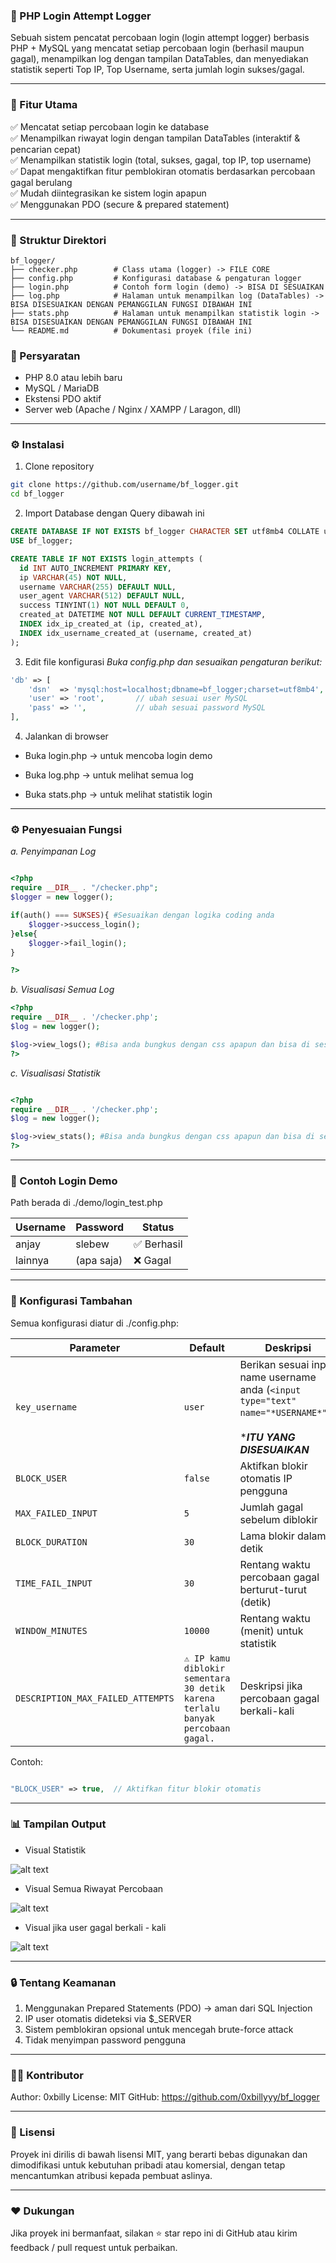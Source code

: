 ### 🧠 PHP Login Attempt Logger

Sebuah sistem pencatat percobaan login (login attempt logger) berbasis PHP + MySQL yang mencatat setiap percobaan login (berhasil maupun gagal), menampilkan log dengan tampilan DataTables, dan menyediakan statistik seperti Top IP, Top Username, serta jumlah login sukses/gagal.

---

### 🚀 Fitur Utama

✅ Mencatat setiap percobaan login ke database 
<br>
✅ Menampilkan riwayat login dengan tampilan DataTables (interaktif & pencarian cepat)
<br>
✅ Menampilkan statistik login (total, sukses, gagal, top IP, top username)
<br>
✅ Dapat mengaktifkan fitur pemblokiran otomatis berdasarkan percobaan gagal berulang
<br>
✅ Mudah diintegrasikan ke sistem login apapun
<br>
✅ Menggunakan PDO (secure & prepared statement)
<br>

---

### 📂 Struktur Direktori

```
bf_logger/
├── checker.php        # Class utama (logger) -> FILE CORE
├── config.php         # Konfigurasi database & pengaturan logger
├── login.php          # Contoh form login (demo) -> BISA DI SESUAIKAN
├── log.php            # Halaman untuk menampilkan log (DataTables) -> BISA DISESUAIKAN DENGAN PEMANGGILAN FUNGSI DIBAWAH INI
├── stats.php          # Halaman untuk menampilkan statistik login -> BISA DISESUAIKAN DENGAN PEMANGGILAN FUNGSI DIBAWAH INI
└── README.md          # Dokumentasi proyek (file ini)

```

### 🧰 Persyaratan

- PHP 8.0 atau lebih baru
- MySQL / MariaDB
- Ekstensi PDO aktif
- Server web (Apache / Nginx / XAMPP / Laragon, dll)

---

### ⚙️ Instalasi

1. Clone repository
```bash
git clone https://github.com/username/bf_logger.git
cd bf_logger
```

2. Import Database dengan Query dibawah ini

```sql
CREATE DATABASE IF NOT EXISTS bf_logger CHARACTER SET utf8mb4 COLLATE utf8mb4_general_ci;
USE bf_logger;

CREATE TABLE IF NOT EXISTS login_attempts (
  id INT AUTO_INCREMENT PRIMARY KEY,
  ip VARCHAR(45) NOT NULL,
  username VARCHAR(255) DEFAULT NULL,
  user_agent VARCHAR(512) DEFAULT NULL,
  success TINYINT(1) NOT NULL DEFAULT 0,
  created_at DATETIME NOT NULL DEFAULT CURRENT_TIMESTAMP,
  INDEX idx_ip_created_at (ip, created_at),
  INDEX idx_username_created_at (username, created_at)
);
```

3. Edit file konfigurasi _Buka config.php dan sesuaikan pengaturan berikut:_


```php
'db' => [
    'dsn'  => 'mysql:host=localhost;dbname=bf_logger;charset=utf8mb4',
    'user' => 'root',       // ubah sesuai user MySQL
    'pass' => '',           // ubah sesuai password MySQL
],
```

4. Jalankan di browser

- Buka login.php → untuk mencoba login demo

- Buka log.php → untuk melihat semua log

- Buka stats.php → untuk melihat statistik login

---

### ⚙️ Penyesuaian Fungsi 

_a. Penyimpanan Log_

```php

<?php
require __DIR__ . "/checker.php";
$logger = new logger();

if(auth() === SUKSES){ #Sesuaikan dengan logika coding anda
    $logger->success_login();
}else{
    $logger->fail_login();
}

?>

```

_b. Visualisasi Semua Log_

```php
<?php
require __DIR__ . '/checker.php';
$log = new logger();

$log->view_logs(); #Bisa anda bungkus dengan css apapun dan bisa di sesuaikan
?>
```

_c. Visualisasi Statistik_

```php

<?php
require __DIR__ . '/checker.php';
$log = new logger();

$log->view_stats(); #Bisa anda bungkus dengan css apapun dan bisa di sesuaikan
?>

```

---

### 🔑 Contoh Login Demo

Path berada di ./demo/login_test.php

| Username | Password   | Status     |
| -------- | ---------- | ---------- |
| anjay    | slebew     | ✅ Berhasil |
| lainnya  | (apa saja) | ❌ Gagal    |

---

### 🧱 Konfigurasi Tambahan

Semua konfigurasi diatur di ./config.php:

| Parameter          | Default | Deskripsi                                            |
| ------------------ | ------- | ---------------------------------------------------- |
| `key_username`   | `user` | Berikan sesuai input name username anda (```<input type="text" name="*USERNAME*">```) <br><br> *<b>*ITU YANG DISESUAIKAN</b>*|
| `BLOCK_USER`       | `false` | Aktifkan blokir otomatis IP pengguna                 |
| `MAX_FAILED_INPUT` | `5`     | Jumlah gagal sebelum diblokir                        |
| `BLOCK_DURATION`   | `30`    | Lama blokir dalam detik                              |
| `TIME_FAIL_INPUT`  | `30`    | Rentang waktu percobaan gagal berturut-turut (detik) |
| `WINDOW_MINUTES`   | `10000` | Rentang waktu (menit) untuk statistik                |
|`DESCRIPTION_MAX_FAILED_ATTEMPTS` | `⚠️ IP kamu diblokir sementara 30 detik karena terlalu banyak percobaan gagal.` |  Deskripsi jika percobaan gagal berkali-kali |


Contoh: 

```php

"BLOCK_USER" => true,  // Aktifkan fitur blokir otomatis
```

---

### 📊 Tampilan Output

- Visual Statistik

![alt text](image.png)

- Visual Semua Riwayat Percobaan

![alt text](image-1.png)

- Visual jika user gagal berkali - kali

![alt text](image-2.png)

---

### 🔒 Tentang Keamanan

1. Menggunakan Prepared Statements (PDO) → aman dari SQL Injection
2. IP user otomatis dideteksi via $_SERVER
3. Sistem pemblokiran opsional untuk mencegah brute-force attack
4. Tidak menyimpan password pengguna

---

### 🧑‍💻 Kontributor

Author: 0xbilly
License: MIT
GitHub: https://github.com/0xbillyyy/bf_logger

---

### 🧾 Lisensi

Proyek ini dirilis di bawah lisensi MIT, yang berarti bebas digunakan dan dimodifikasi untuk kebutuhan pribadi atau komersial, dengan tetap mencantumkan atribusi kepada pembuat aslinya.

---

### ❤️ Dukungan

Jika proyek ini bermanfaat, silakan ⭐ star repo ini di GitHub atau kirim feedback / pull request untuk perbaikan.